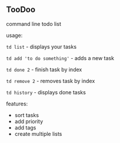 ## TooDoo

command line todo list

usage:

`td list` - displays your tasks

`td add 'to do something'` - adds a new task

`td done 2` - finish task by index

`td remove 2` - removes task by index

`td history` - displays done tasks


features:
- sort tasks
- add priority
- add tags
- create multiple lists
